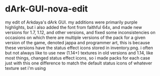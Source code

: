 # dArk-GUI-nova-edit
my edit of Arkdaya's dArk GUI. my additions were primarily purple highlights, but i also added the font from faithful 64x, and made new versions for 1.7, 1.12, and other versions, and fixed some inconsistencies
on occasions on which there are multiple versions of the pack for a given version of the game, denoted jappa and programmer art, this is because these versions have the status effect icons stored in inventory.png. i often but not always like to use new (1.14+) textures in old versions and 1.14, like most things, changed status effect icons, so i made packs for each case just with this one difference to match the default status icons of whatever texture set i'm using
